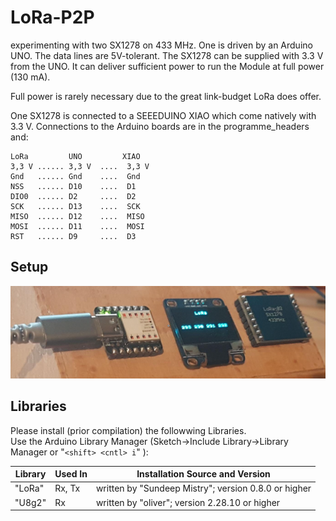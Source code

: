 # LoRa-P2P

experimenting with two SX1278 on 433 MHz. One is driven by an Arduino UNO. The data lines are 5V-tolerant. The SX1278 can be supplied with 3.3 V from the UNO. It can deliver sufficient power to run the Module at full power (130 mA).

Full power is rarely necessary due to the great link-budget LoRa does offer.

One SX1278 is connected to a SEEEDUINO XIAO which come natively with 3.3 V.
Connections to the Arduino boards are in the programme_headers and:

    LoRa         UNO         XIAO
    3,3 V ...... 3,3 V  ....  3,3 V
    Gnd   ...... Gnd    ....  Gnd
    NSS   ...... D10    ....  D1
    DIO0  ...... D2     ....  D2
    SCK   ...... D13    ....  SCK
    MISO  ...... D12    ....  MISO
    MOSI  ...... D11    ....  MOSI
    RST   ...... D9     ....  D3

## Setup

![Setup](image/LoRa_P2P.png)

## Libraries

Please install (prior compilation) the followwing Libraries.  
Use the Arduino Library Manager (Sketch->Include Library->Library Manager or "`<shift> <cntl> i`" ):

Library | Used In | Installation Source and Version
--------|---------|--------
"LoRa" | Rx, Tx | written by "Sundeep Mistry"; version 0.8.0 or higher 
"U8g2" | Rx     | written by "oliver"; version 2.28.10 or higher
